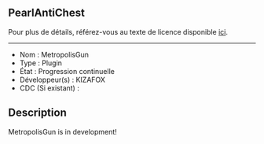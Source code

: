 ## PearlAntiChest

Pour plus de détails, référez-vous au texte de licence disponible [ici](LICENSE).

------------------------------------

- Nom : MetropolisGun
- Type : Plugin
- État : Progression continuelle
- Développeur(s) : KIZAFOX
- CDC (Si existant) :


## Description
MetropolisGun is in development!
